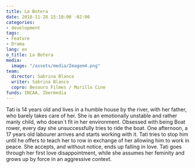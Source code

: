 ```yaml
---
title: La Botera
date: 2018-11-28 15:10:00 -02:00
categories:
- development
tags:
- Feature
- Drama
lang: en
o_title: La Botera
media:
  image: "/assets/media/Imagem4.png"
team:
  director: Sabrina Blanco
  writer: Sabrina Blanco
  copro: Besouro Filmes / Murillo Cine
funds: INCAA, Ibermedia
---
```


Tati is 14 years old and lives in a humble house by the river, with her father, who barely takes care of her. She is an emotionally unstable and rather manly child, who doesn`t fit in her environment. Obsessed with being Boat rower, every day she unsuccessfully tries to ride the boat. One afternoon, a 17 years old labourer arrives and starts working with it. Tati tries to stop him until he offers to teach her to row in exchange of her allowing him to work in peace. She accepts, and without notice, ends up falling in love. Tati goes through her first love disappointment, while she assumes her feminity and grows up by force in an aggressive context.